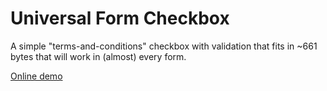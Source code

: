 # Universal Form Checkbox
A simple "terms-and-conditions" checkbox with validation that fits in ~661 bytes that will work in (almost) every form.

[Online demo](https://cdn.rawgit.com/ecomputer/universal-form-checkbox/master/demo/index.html)
